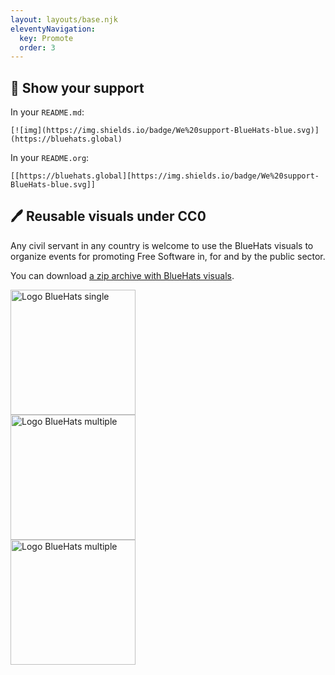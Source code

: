 ```yaml
---
layout: layouts/base.njk
eleventyNavigation:
  key: Promote
  order: 3
---
```


## 🧢 Show your support 

In your `README.md`:

```
[![img](https://img.shields.io/badge/We%20support-BlueHats-blue.svg)](https://bluehats.global)
```

In your `README.org`:

```
[[https://bluehats.global][https://img.shields.io/badge/We%20support-BlueHats-blue.svg]]
```

## 🖊️ Reusable visuals under CC0

Any civil servant in any country is welcome to use the BlueHats visuals to organize events for promoting Free Software in, for and by the public sector.

You can download [a zip archive with BlueHats visuals](https://github.com/blue-hats/bluehats-visuals/archive/refs/tags/v0.6.zip).

<img alt="Logo BlueHats single" width="200px" src="/img/bluehats-logo-single-outline-gradient.png"/>
<br/>
<img alt="Logo BlueHats multiple" width="200px" src="/img/bluehats-logo.png"/>
<br/>
<img alt="Logo BlueHats multiple" width="200px" src="/img/bluehats-logo-single.png"/>
<br/>
